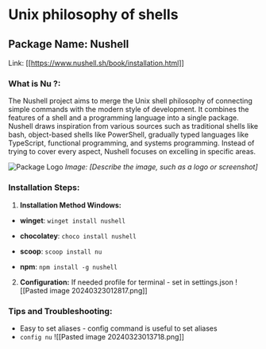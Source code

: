# Unix philosophy of shells

## Package Name: Nushell

Link:  [[https://www.nushell.sh/book/installation.html]]

### What is Nu ?:
The Nushell project aims to merge the Unix shell philosophy of connecting simple commands with the modern style of development. It combines the features of a shell and a programming language into a single package. Nushell draws inspiration from various sources such as traditional shells like bash, object-based shells like PowerShell, gradually typed languages like TypeScript, functional programming, and systems programming. Instead of trying to cover every aspect, Nushell focuses on excelling in specific areas.

![Package Logo](insert_image_url_here)
*Image: [Describe the image, such as a logo or screenshot]*

### Installation Steps:
1. **Installation Method Windows:** 
- **winget**: ```winget install nushell```

- **chocolatey**: ```choco install nushell```

- **scoop**: ```scoop install nu```

- **npm**: ```npm install -g nushell```


2. **Configuration:**
   If needed profile for terminal -  set in settings.json 
   ![[Pasted image 20240323012817.png]]

### Tips and Troubleshooting:
- Easy to set aliases - config command is useful to set aliases 
- ```config nu```
![[Pasted image 20240323013718.png]]
#
